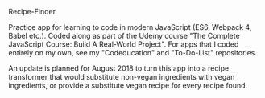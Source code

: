 Recipe-Finder

Practice app for learning to code in modern JavaScript (ES6, Webpack 4, Babel etc.).
Coded along as part of the Udemy course "The Complete JavaScript Course: Build A Real-World Project". 
For apps that I coded entirely on my own, see my "Codeducation" and "To-Do-List" repositories.

An update is planned for August 2018 to turn this app into a recipe transformer that would substitute non-vegan ingredients with vegan ingredients, or provide a substitute vegan recipe for every recipe found.
